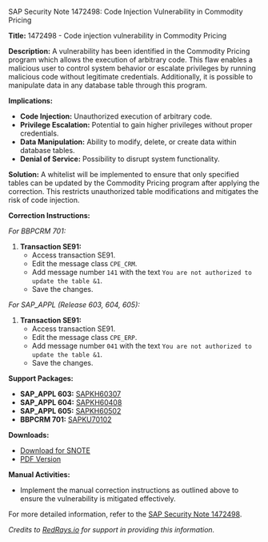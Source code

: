 SAP Security Note 1472498: Code Injection Vulnerability in Commodity Pricing

**Title:** 1472498 - Code injection vulnerability in Commodity Pricing

**Description:**
A vulnerability has been identified in the Commodity Pricing program which allows the execution of arbitrary code. This flaw enables a malicious user to control system behavior or escalate privileges by running malicious code without legitimate credentials. Additionally, it is possible to manipulate data in any database table through this program.

**Implications:**
- **Code Injection:** Unauthorized execution of arbitrary code.
- **Privilege Escalation:** Potential to gain higher privileges without proper credentials.
- **Data Manipulation:** Ability to modify, delete, or create data within database tables.
- **Denial of Service:** Possibility to disrupt system functionality.

**Solution:**
A whitelist will be implemented to ensure that only specified tables can be updated by the Commodity Pricing program after applying the correction. This restricts unauthorized table modifications and mitigates the risk of code injection.

**Correction Instructions:**

*For BBPCRM 701:*
1. **Transaction SE91:**
   - Access transaction SE91.
   - Edit the message class `CPE_CRM`.
   - Add message number `141` with the text `You are not authorized to update the table &1`.
   - Save the changes.

*For SAP_APPL (Release 603, 604, 605):*
1. **Transaction SE91:**
   - Access transaction SE91.
   - Edit the message class `CPE_ERP`.
   - Add message number `041` with the text `You are not authorized to update the table &1`.
   - Save the changes.

**Support Packages:**
- **SAP_APPL 603:** [SAPKH60307](https://me.sap.com/supportpackage/SAPKH60307)
- **SAP_APPL 604:** [SAPKH60408](https://me.sap.com/supportpackage/SAPKH60408)
- **SAP_APPL 605:** [SAPKH60502](https://me.sap.com/supportpackage/SAPKH60502)
- **BBPCRM 701:** [SAPKU70102](https://me.sap.com/supportpackage/SAPKU70102)

**Downloads:**
- [Download for SNOTE](https://notesdownloads.sap.com/note/0040000008710342017)
- [PDF Version](https://userapps.support.sap.com/sap/support/sfm/notes/print/0001472498?language=en-US&token=A88671100A97B8E63B1677ACCC56D824)

**Manual Activities:**
- Implement the manual correction instructions as outlined above to ensure the vulnerability is mitigated effectively.

For more detailed information, refer to the [SAP Security Note 1472498](https://me.sap.com/notes/0001472498).

*Credits to [RedRays.io](https://redrays.io) for support in providing this information.*